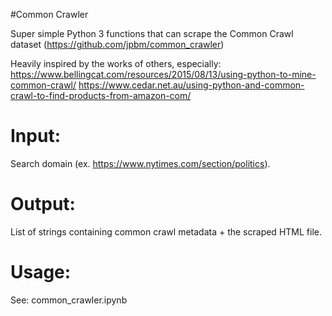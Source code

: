 #Common Crawler

Super simple Python 3 functions that can scrape the Common Crawl dataset (https://github.com/jpbm/common_crawler)

Heavily inspired by the works of others, especially:
https://www.bellingcat.com/resources/2015/08/13/using-python-to-mine-common-crawl/
https://www.cedar.net.au/using-python-and-common-crawl-to-find-products-from-amazon-com/

# Input:
Search domain (ex. https://www.nytimes.com/section/politics).

# Output:
List of strings containing common crawl metadata + the scraped HTML file.

# Usage:
See: common_crawler.ipynb
